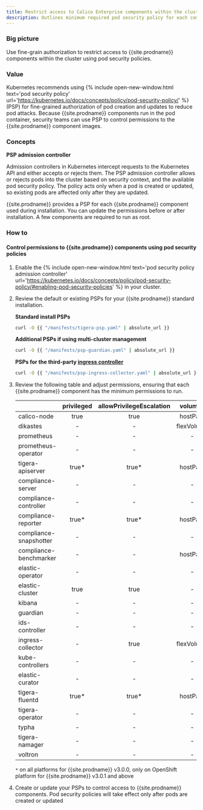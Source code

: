 ```yaml
---
title: Restrict access to Calico Enterprise components within the cluster 
description: Outlines minimum required pod security policy for each component in Calico Enterprise
---
```


### Big picture

Use fine-grain authorization to restrict access to {{site.prodname}} components within the cluster using pod security policies.

### Value

Kubernetes recommends using {% include open-new-window.html text='pod security policy' url='https://kubernetes.io/docs/concepts/policy/pod-security-policy/' %} (PSP) for fine-grained authorization of pod creation and updates to reduce pod attacks. 
Because {{site.prodname}} components run in the pod container, security teams can use PSP to control permissions to the 
{{site.prodname}} component images. 


### Concepts

**PSP admission controller**

Admission controllers in Kubernetes intercept requests to the Kubernetes API and either accepts or rejects them. The PSP admission controller allows or rejects pods into the cluster based on security context, and the available pod security policy. The policy acts only when a pod is created or updated, so existing pods are affected only after they are updated.

{{site.prodname}} provides a PSP for each {{site.prodname}} component used during installation. You can update the permissions before or after installation. A few components are required to run as root. 


### How to

#### Control permissions to {{site.prodname}} components using pod security policies


1. Enable the {% include open-new-window.html text='pod security policy admission controller' url='https://kubernetes.io/docs/concepts/policy/pod-security-policy/#enabling-pod-security-policies' %} in your cluster.

2. Review the default or existing PSPs for your {{site.prodname}} standard installation. 

    **Standard install PSPs**
    
    ```bash
    curl -O {{ "/manifests/tigera-psp.yaml" | absolute_url }}
    ```
    
    **Additional PSPs if using multi-cluster management**
    
    ```bash
    curl -O {{ "/manifests/psp-guardian.yaml" | absolute_url }}
    ```
    
    **PSPs for the third-party [ingress controller](https://docs.tigera.io/security/advanced-policy)**
    ```bash
    curl -O {{ "/manifests/psp-ingress-collector.yaml" | absolute_url }}
    ```

3. Review the following table and adjust permissions, ensuring that each {{site.prodname}} component has the minimum permissions to run.

    |   					|privileged	|allowPrivilegeEscalation	|volumes	|hostNetwork	|runAsUser 	|allowedCapabilities   	|hostPID|
    |:-                     |:-:		|:-:						|:-:		|:-:			|:-:		|:-:					|:-:	|
    |calico-node 			|true		|true   					|hostPath   | true  		|root		| -			  			|   -	|
    |dikastes   			|   -		|   		-				|flexVolume | -     		|root   	|NET_ADMIN				| -  	|
    |prometheus     		|   -		|   		-				|   -		| - 			|root   	| -  					| -  	|
    |prometheus-operator    |   -		|   		-				|   -		| - 			|-      	| -  					| -  	|
    |tigera-apiserver		|true*      |true*   					|hostPath   |  -			|root   	| -      				| - 	|
    |compliance-server		|  - 		|  - 						| -  		|  - 			| -   		| -  					| -  	|
    |compliance-controller	|  - 		|  -						| - 	   	|  -			| -   		|   					| - 	|
    |compliance-reporter	|true*    	|true* 						|hostPath   |  -			|root  		| -  					| -  	|
    |compliance-snapshotter	|  - 		|  - 						| -  		|  - 			| -  		| -  					| -  	|
    |compliance-benchmarker	|  -		|  -     					|hostPath   |  -			|root   	| -  					| true  |
    |elastic-operator		|  - 		|  - 						| -  		|  - 			| -  		| -  					| -  	|
    |elastic-cluster		|true  		|true 						| -  		|  - 			|root   	|CAP_CHOWN   			| -  	|
    |kibana 				|  - 		|  - 						| -  		|  -     		| -  		| -  					| -  	|
    |guardian				|  - 		|  - 						| -  		|  - 			| -  		| -  					| -  	|
    |ids-controller   		|  -  		|  - 						| - 		|  -			| -  		| -  					| -  	|
    |ingress-collector    	|  -  		|true 						|flexVolume |  -			|root  		|NET_BIND_SERVICE  		| -  	|
    |kube-controllers   	|  -  		|  - 						| - 		|  -			| -  		| -  					| -  	|
    |elastic-curator   		|  -  		|  - 						| - 		|  -			| -  		| -  					| -  	|
    |tigera-fluentd   		|true*   	|true* 						|hostPath 	|  -			|root  		|CAP_CHOWN  			| -  	|
    |tigera-operator   		|  -  		|  - 						| - 		|  true			| -  		| -  					| -  	|
    |typha   				|  -  		|  - 						| - 		|  true			| -  		| -  					| -  	|
    |tigera-namager   		|  -  		|  - 						| - 		|  -			| -  		| -  					| -  	|
    |voltron   				|  -  		|  - 						| - 		|  -			| -  		| -  					| -  	|
    
    ``*`` on all platforms for {{site.prodname}} v3.0.0, only on OpenShift platform for {{site.prodname}} v3.0.1 and above

4. Create or update your PSPs to control access to {{site.prodname}} components. Pod security policies will take effect only after pods are created or updated

